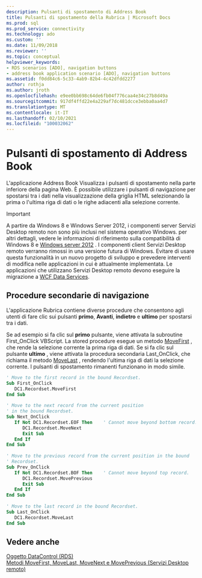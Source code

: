 ```yaml
---
description: Pulsanti di spostamento di Address Book
title: Pulsanti di spostamento della Rubrica | Microsoft Docs
ms.prod: sql
ms.prod_service: connectivity
ms.technology: ado
ms.custom: ''
ms.date: 11/09/2018
ms.reviewer: ''
ms.topic: conceptual
helpviewer_keywords:
- RDS scenarios [ADO], navigation buttons
- address book application scenario [ADO], navigation buttons
ms.assetid: f0dd84c6-5c33-4ab9-82b4-4c42dfdd2277
author: rothja
ms.author: jroth
ms.openlocfilehash: e9ee0bb698c64de6fb04f776caa4e34c27b8d49a
ms.sourcegitcommit: 917df4ffd22e4a229af7dc481dcce3ebba0aa4d7
ms.translationtype: MT
ms.contentlocale: it-IT
ms.lasthandoff: 02/10/2021
ms.locfileid: "100032062"
---
```

# <a name="address-book-navigation-buttons"></a>Pulsanti di spostamento di Address Book
L'applicazione Address Book Visualizza i pulsanti di spostamento nella parte inferiore della pagina Web. È possibile utilizzare i pulsanti di navigazione per spostarsi tra i dati nella visualizzazione della griglia HTML selezionando la prima o l'ultima riga di dati o le righe adiacenti alla selezione corrente.  
  
> [!IMPORTANT]
>  A partire da Windows 8 e Windows Server 2012, i componenti server Servizi Desktop remoto non sono più inclusi nel sistema operativo Windows. per altri dettagli, vedere le informazioni di riferimento sulla compatibilità di Windows 8 e [Windows server 2012](https://www.microsoft.com/download/details.aspx?id=27416) . I componenti client Servizi Desktop remoto verranno rimossi in una versione futura di Windows. Evitare di usare questa funzionalità in un nuovo progetto di sviluppo e prevedere interventi di modifica nelle applicazioni in cui è attualmente implementata. Le applicazioni che utilizzano Servizi Desktop remoto devono eseguire la migrazione a [WCF Data Services](/dotnet/framework/wcf/).  
  
## <a name="navigation-sub-procedures"></a>Procedure secondarie di navigazione  
 L'applicazione Rubrica contiene diverse procedure che consentono agli utenti di fare clic sui pulsanti **primo**, **Avanti**, **indietro** e **ultimo** per spostarsi tra i dati.  
  
 Se ad esempio si fa clic sul **primo** pulsante, viene attivata la subroutine First_OnClick VBScript. La stored procedure esegue un metodo [MoveFirst](../../reference/rds-api/movefirst-movelast-movenext-and-moveprevious-methods-rds.md) , che rende la selezione corrente la prima riga di dati. Se si fa clic sul pulsante **ultimo** , viene attivata la procedura secondaria Last_OnClick, che richiama il metodo [MoveLast](../../reference/rds-api/movefirst-movelast-movenext-and-moveprevious-methods-rds.md) , rendendo l'ultima riga di dati la selezione corrente. I pulsanti di spostamento rimanenti funzionano in modo simile.  
  
```vb
' Move to the first record in the bound Recordset.  
Sub First_OnClick  
   DC1.Recordset.MoveFirst  
End Sub  
  
' Move to the next record from the current position   
' in the bound Recordset.  
Sub Next_OnClick  
   If Not DC1.Recordset.EOF Then    ' Cannot move beyond bottom record.  
      DC1.Recordset.MoveNext  
      Exit Sub  
   End If     
End Sub  
  
' Move to the previous record from the current position in the bound   
' Recordset.  
Sub Prev_OnClick  
   If Not DC1.Recordset.BOF Then    ' Cannot move beyond top record.  
      DC1.Recordset.MovePrevious  
      Exit Sub  
   End If  
End Sub  
  
' Move to the last record in the bound Recordset.  
Sub Last_OnClick  
   DC1.Recordset.MoveLast  
End Sub  
```  
  
## <a name="see-also"></a>Vedere anche  
 [Oggetto DataControl (RDS)](../../reference/rds-api/datacontrol-object-rds.md)   
 [Metodi MoveFirst, MoveLast, MoveNext e MovePrevious (Servizi Desktop remoto)](../../reference/rds-api/movefirst-movelast-movenext-and-moveprevious-methods-rds.md)